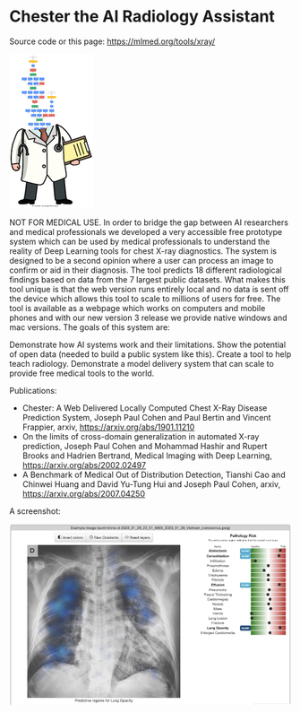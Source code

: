 # Chester the AI Radiology Assistant

Source code or this page: https://mlmed.org/tools/xray/

![](res/dr-convnet-small.png)

NOT FOR MEDICAL USE. In order to bridge the gap between AI researchers and medical professionals we developed a very accessible free prototype system which can be used by medical professionals to understand the reality of Deep Learning tools for chest X-ray diagnostics. The system is designed to be a second opinion where a user can process an image to confirm or aid in their diagnosis. The tool predicts 18 different radiological findings based on data from the 7 largest public datasets. What makes this tool unique is that the web version runs entirely local and no data is sent off the device which allows this tool to scale to millions of users for free. The tool is available as a webpage which works on computers and mobile phones and with our new version 3 release we provide native windows and mac versions. The goals of this system are:

Demonstrate how AI systems work and their limitations.
Show the potential of open data (needed to build a public system like this).
Create a tool to help teach radiology.
Demonstrate a model delivery system that can scale to provide free medical tools to the world.

Publications:
- Chester: A Web Delivered Locally Computed Chest X-Ray Disease Prediction System, Joseph Paul Cohen and Paul Bertin and Vincent Frappier, arxiv, https://arxiv.org/abs/1901.11210
- On the limits of cross-domain generalization in automated X-ray prediction, Joseph Paul Cohen and Mohammad Hashir and Rupert Brooks and Hadrien Bertrand, Medical Imaging with Deep Learning, https://arxiv.org/abs/2002.02497
- A Benchmark of Medical Out of Distribution Detection, Tianshi Cao and Chinwei Huang and David Yu-Tung Hui and Joseph Paul Cohen, arxiv, https://arxiv.org/abs/2007.04250


A screenshot:

![](res/share.jpg)
